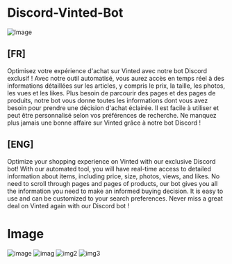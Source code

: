 # Discord-Vinted-Bot

![Image](https://public-files.gumroad.com/variants/uyvden3svfngm0rth6wbng4az6vz/b26ced27d824e640f058fe06b53971cdeb008a83405d104c79bd80c274dc780a)

## [FR]

Optimisez votre expérience d'achat sur Vinted avec notre bot Discord exclusif ! Avec notre outil automatisé, vous aurez accès en temps réel à des informations détaillées sur les articles, y compris le prix, la taille, les photos, les vues et les likes. Plus besoin de parcourir des pages et des pages de produits, notre bot vous donne toutes les informations dont vous avez besoin pour prendre une décision d'achat éclairée. Il est facile à utiliser et peut être personnalisé selon vos préférences de recherche. Ne manquez plus jamais une bonne affaire sur Vinted grâce à notre bot Discord !

## [ENG]

Optimize your shopping experience on Vinted with our exclusive Discord bot! With our automated tool, you will have real-time access to detailed information about items, including price, size, photos, views, and likes. No need to scroll through pages and pages of products, our bot gives you all the information you need to make an informed buying decision. It is easy to use and can be customized to your search preferences. Never miss a great deal on Vinted again with our Discord bot !

# Image 
![image](https://user-images.githubusercontent.com/61885397/212331527-ccf0a04f-2c3b-4fc6-8b92-9faa41ebf7e8.png)
![imag](https://public-files.gumroad.com/3youg8ae3bagkskwu2j5n4uy17az)
![img2](https://public-files.gumroad.com/0mmb0nrk1jh7ibx140gwcdnu23b6)
![img3]([https://public-files.gumroad.com/0mmb0nrk1jh7ibx140gwcdnu23b6](https://public-files.gumroad.com/pwkz7a2s0tv0h1rvtv1wf35wn3ej))
